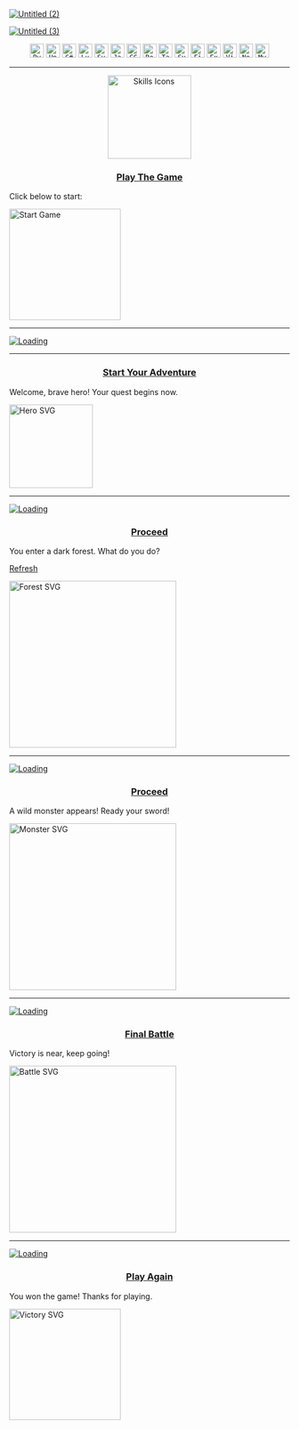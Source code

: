 <a href="#976215130">
  <img src="https://github.com/user-attachments/assets/476cec97-2b58-4438-a9cc-a88bac13e5bf" alt="Untitled (2)">
</a>



<a href="#976215130">![Untitled (3)](https://github.com/user-attachments/assets/f24ecbb8-9de6-4364-ac76-d5fbc5564c99)</a>

<div align="center">
  <a href="#976215130"><code><img width="25" src="https://raw.githubusercontent.com/marwin1991/profile-technology-icons/refs/heads/main/icons/python.png" alt="Python" title="Python"/></code></a>
  <a href="#976215130"><code><img width="25" src="https://raw.githubusercontent.com/marwin1991/profile-technology-icons/refs/heads/main/icons/unity.png" alt="Unity" title="Unity"/></code></a>
  <a href="#976215130"><code><img width="25" src="https://raw.githubusercontent.com/marwin1991/profile-technology-icons/refs/heads/main/icons/c%23.png" alt="C#976215130" title="C#976215130"/></code></a>
  <a href="#976215130"><code><img width="25" src="https://raw.githubusercontent.com/marwin1991/profile-technology-icons/refs/heads/main/icons/lua.png" alt="Lua" title="Lua"/></code></a>
  <a href="#976215130"><code><img width="25" src="https://raw.githubusercontent.com/marwin1991/profile-technology-icons/refs/heads/main/icons/svelte.png" alt="Svelte" title="Svelte"/></code></a>
  <a href="#976215130"><code><img width="25" src="https://raw.githubusercontent.com/marwin1991/profile-technology-icons/refs/heads/main/icons/javascript.png" alt="JavaScript" title="JavaScript"/></code></a>
  <a href="#976215130"><code><img width="25" src="https://raw.githubusercontent.com/marwin1991/profile-technology-icons/refs/heads/main/icons/gcp.png" alt="GCP" title="GCP"/></code></a>
  <a href="#976215130"><code><img width="25" src="https://raw.githubusercontent.com/marwin1991/profile-technology-icons/refs/heads/main/icons/react.png" alt="React" title="React"/></code></a>
  <a href="#976215130"><code><img width="25" src="https://raw.githubusercontent.com/marwin1991/profile-technology-icons/refs/heads/main/icons/tailwind_css.png" alt="Tailwind CSS" title="Tailwind CSS"/></code></a>
  <a href="#976215130"><code><img width="25" src="https://raw.githubusercontent.com/marwin1991/profile-technology-icons/refs/heads/main/icons/supabase.png" alt="Supabase" title="Supabase"/></code></a>
  <a href="#976215130"><code><img width="25" src="https://raw.githubusercontent.com/marwin1991/profile-technology-icons/refs/heads/main/icons/firebase.png" alt="Firebase" title="Firebase"/></code></a>
  <a href="#976215130"><code><img width="25" src="https://raw.githubusercontent.com/marwin1991/profile-technology-icons/refs/heads/main/icons/express.png" alt="Express" title="Express"/></code></a>
  <a href="#976215130"><code><img width="25" src="https://raw.githubusercontent.com/marwin1991/profile-technology-icons/refs/heads/main/icons/vite.png" alt="Vite" title="Vite"/></code></a>
  <a href="#976215130"><code><img width="25" src="https://raw.githubusercontent.com/marwin1991/profile-technology-icons/refs/heads/main/icons/node_js.png" alt="Node.js" title="Node.js"/></code></a>
  <a href="#976215130"><code><img width="25" src="https://raw.githubusercontent.com/marwin1991/profile-technology-icons/refs/heads/main/icons/mysql.png" alt="MySQL" title="MySQL"/></code></a>
</div>


<hr>
<div align="center">
  <a href="#976215130"><img width="150" src="https://skillicons.dev/icons?i=ae,ps,blender,vercel,kali" alt="Skills Icons" /></a>
</div>

<h3 align="center"><a href="#start">Play The Game</a></h3>

Click below to start:

<a href="#start"><img src="https://github.com/user-attachments/assets/9f0705a6-7957-4451-8fb3-fca187e4be4b" alt="Start Game" width="200"/></a>

---

<!-- Animation separator (reused) -->
<a id="bruh" href="#bruh">![Loading](https://github.com/user-attachments/assets/0921f8bf-086a-48a7-a2be-7fe00b0c924e)</a>

---

<h3 id="start" align="center"><a href="#step1">Start Your Adventure</a></h3>

<p>Welcome, brave hero! Your quest begins now.</p>


<a href="#step1"><img width="150" src="https://github.com/user-attachments/assets/0921f8bf-086a-48a7-a2be-7fe00b0c924e" alt="Hero SVG" /></a>

---

<a id="bruh" href="#bruh">![Loading](https://github.com/user-attachments/assets/0921f8bf-086a-48a7-a2be-7fe00b0c924e)</a>

<h3 id="step1" align="center"><a href="#step2">Proceed</a></h3>

<p>You enter a dark forest. What do you do?</p>

<a id="refresh" href="https://workers-playground-square-morning-10db.ilhamgoesasi5.workers.dev/">Refresh</a>


<a href="#step2"><img width="300" src="https://github.com/user-attachments/assets/f24ecbb8-9de6-4364-ac76-d5fbc5564c99" alt="Forest SVG" /></a>

---

<a id="bruh" href="#bruh">![Loading](https://github.com/user-attachments/assets/0921f8bf-086a-48a7-a2be-7fe00b0c924e)</a>

<h3 id="step2" align="center"><a href="#step3">Proceed</a></h3>

<p>A wild monster appears! Ready your sword!</p>

<a href="#step3"><img width="300" src="https://github.com/user-attachments/assets/bd9c19a0-2944-4177-8d64-1d008b7b9f77" alt="Monster SVG" /></a>

---

<a id="bruh" href="#bruh">![Loading](https://github.com/user-attachments/assets/0921f8bf-086a-48a7-a2be-7fe00b0c924e)</a>

<h3 id="step3" align="center"><a href="#final">Final Battle</a></h3>

<p>Victory is near, keep going!</p>

<a href="#final"><img width="300" src="https://github.com/user-attachments/assets/6ae7e9d2-2a33-4a9a-8b9f-360cf483eb18" alt="Battle SVG" /></a>

---

<a id="bruh" href="#bruh">![Loading](https://github.com/user-attachments/assets/0921f8bf-086a-48a7-a2be-7fe00b0c924e)</a>

<h3 id="final" align="center"><a href="#start">Play Again</a></h3>

<p>You won the game! Thanks for playing.</p>

<a href="#start"><img width="200" src="https://github.com/user-attachments/assets/9f0705a6-7957-4451-8fb3-fca187e4be4b" alt="Victory SVG" /></a>

